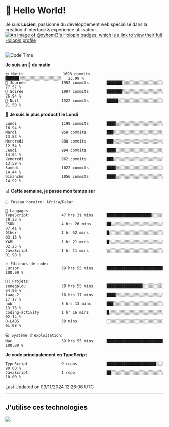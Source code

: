 # 👋 Hello World!

Je suis **Lucien**, passionné du développement web spécialisé dans la création d'interface & expérience utilisateur.
[![An image of @xyhomi3's Holopin badges, which is a link to view their full Holopin profile](https://holopin.me/xyhomi3)](https://holopin.io/@xyhomi3)

##

<!--START_SECTION:waka-->
![Code Time](http://img.shields.io/badge/Code%20Time-2%2C484%20hrs%2042%20mins-blue)

**Je suis un 🐤 du matin** 

```text
🌞 Matin                  1698 commits        ██████░░░░░░░░░░░░░░░░░░░   23.99 % 
🌆 Journée                1952 commits        ███████░░░░░░░░░░░░░░░░░░   27.57 % 
🌃 Soirée                 1907 commits        ███████░░░░░░░░░░░░░░░░░░   26.94 % 
🌙 Nuit                   1522 commits        █████░░░░░░░░░░░░░░░░░░░░   21.50 % 
```
📅 **Je suis le plus productif le Lundi** 

```text
Lundi                    1199 commits        ████░░░░░░░░░░░░░░░░░░░░░   16.94 % 
Mardi                    958 commits         ███░░░░░░░░░░░░░░░░░░░░░░   13.53 % 
Mercredi                 888 commits         ███░░░░░░░░░░░░░░░░░░░░░░   12.54 % 
Jeudi                    994 commits         ████░░░░░░░░░░░░░░░░░░░░░   14.04 % 
Vendredi                 962 commits         ███░░░░░░░░░░░░░░░░░░░░░░   13.59 % 
Samedi                   1022 commits        ████░░░░░░░░░░░░░░░░░░░░░   14.44 % 
Dimanche                 1056 commits        ████░░░░░░░░░░░░░░░░░░░░░   14.92 % 
```


📊 **Cette semaine, je passe mon temps sur** 

```text
🕑︎ Fuseau horaire: Africa/Dakar

💬 Langages: 
TypeScript               47 hrs 31 mins      ████████████████████░░░░░   79.33 % 
JSON                     4 hrs 26 mins       ██░░░░░░░░░░░░░░░░░░░░░░░   07.41 % 
Other                    1 hr 52 mins        █░░░░░░░░░░░░░░░░░░░░░░░░   03.13 % 
YAML                     1 hr 21 mins        █░░░░░░░░░░░░░░░░░░░░░░░░   02.25 % 
JavaScript               1 hr 11 mins        ░░░░░░░░░░░░░░░░░░░░░░░░░   01.98 % 

🔥 Éditeurs de code: 
Cursor                   59 hrs 55 mins      █████████████████████████   100.00 % 

🐱‍💻 Projets: 
senegalou                38 hrs 55 mins      ████████████████░░░░░░░░░   64.96 % 
taag-2                   10 hrs 17 mins      ████░░░░░░░░░░░░░░░░░░░░░   17.17 % 
hub                      8 hrs 13 mins       ███░░░░░░░░░░░░░░░░░░░░░░   13.73 % 
coding-activity          1 hr 16 mins        █░░░░░░░░░░░░░░░░░░░░░░░░   02.14 % 
O-LABS                   38 mins             ░░░░░░░░░░░░░░░░░░░░░░░░░   01.08 % 

💻 Système d'exploitation: 
Mac                      59 hrs 55 mins      █████████████████████████   100.00 % 
```

**Je code principalement en TypeScript** 

```text
TypeScript               9 repos             ██████████████████████░░░   90.00 % 
JavaScript               1 repo              ██░░░░░░░░░░░░░░░░░░░░░░░   10.00 % 
```




 Last Updated on 03/11/2024 12:26:06 UTC
<!--END_SECTION:waka-->
---

## J'utilise ces technologies

<p align="left">
  <a href="https://skillicons.dev">
    <img src="https://skillicons.dev/icons?i=ts,js,md,scss,tailwind,react,docker,express,astro,vite,nextjs,vercel,figma,ableton" />
  </a>
</p>

